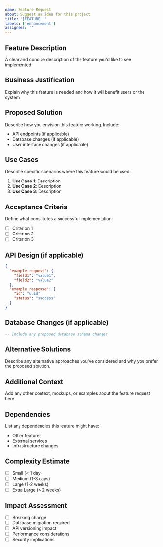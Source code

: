 ```yaml
---
name: Feature Request
about: Suggest an idea for this project
title: '[FEATURE] '
labels: ['enhancement']
assignees: ''
---
```


## Feature Description
A clear and concise description of the feature you'd like to see implemented.

## Business Justification
Explain why this feature is needed and how it will benefit users or the system.

## Proposed Solution
Describe how you envision this feature working. Include:
- API endpoints (if applicable)
- Database changes (if applicable)
- User interface changes (if applicable)

## Use Cases
Describe specific scenarios where this feature would be used:

1. **Use Case 1**: Description
2. **Use Case 2**: Description
3. **Use Case 3**: Description

## Acceptance Criteria
Define what constitutes a successful implementation:

- [ ] Criterion 1
- [ ] Criterion 2
- [ ] Criterion 3

## API Design (if applicable)
```json
{
  "example_request": {
    "field1": "value1",
    "field2": "value2"
  },
  "example_response": {
    "id": "uuid",
    "status": "success"
  }
}
```

## Database Changes (if applicable)
```sql
-- Include any proposed database schema changes
```

## Alternative Solutions
Describe any alternative approaches you've considered and why you prefer the proposed solution.

## Additional Context
Add any other context, mockups, or examples about the feature request here.

## Dependencies
List any dependencies this feature might have:
- Other features
- External services
- Infrastructure changes

## Complexity Estimate
- [ ] Small (< 1 day)
- [ ] Medium (1-3 days)
- [ ] Large (1-2 weeks)
- [ ] Extra Large (> 2 weeks)

## Impact Assessment
- [ ] Breaking change
- [ ] Database migration required
- [ ] API versioning impact
- [ ] Performance considerations
- [ ] Security implications
